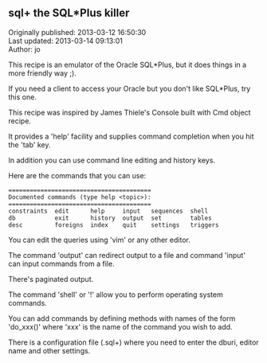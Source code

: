 ## sql+ the SQL*Plus killer  
Originally published: 2013-03-12 16:50:30  
Last updated: 2013-03-14 09:13:01  
Author: jo   
  
This recipe is an emulator of the Oracle SQL\*Plus, but it does things in a more friendly way ;).

If you need a client to access your Oracle but you don't like SQL\*Plus, try this one.

This recipe was inspired by James Thiele's Console built with Cmd object recipe.

It provides a 'help' facility and supplies command completion when you hit the 'tab' key.

In addition you can use command line editing and history keys.

Here are the commands that you can use:

    ========================================
    Documented commands (type help <topic>):
    ========================================
    constraints  edit      help     input   sequences  shell
    db           exit      history  output  set        tables
    desc         foreigns  index    quit    settings   triggers


You can edit the queries using 'vim' or any other editor.

The command 'output' can redirect output to a file and command 'input' can input commands from a file.

There's paginated output.

The command 'shell' or '!' allow you to perform operating system commands.

You can add commands by defining methods with names of the form 'do_xxx()' where 'xxx' is
the name of the command you wish to add.

There is a configuration file (.sql+) where you need to enter the dburi, editor name and other
settings.

